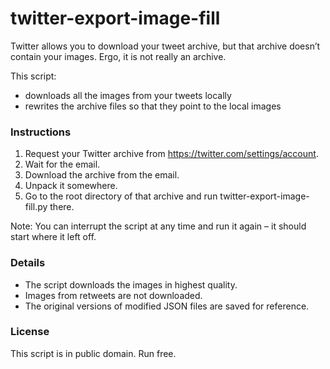 # twitter-export-image-fill

Twitter allows you to download your tweet archive, but that archive doesn’t contain your images. Ergo, it is not really an archive.

This script:
- downloads all the images from your tweets locally
- rewrites the archive files so that they point to the local images

### Instructions

1. Request your Twitter archive from https://twitter.com/settings/account.
2. Wait for the email.
3. Download the archive from the email.
4. Unpack it somewhere.
5. Go to the root directory of that archive and run twitter-export-image-fill.py there.

Note: You can interrupt the script at any time and run it again – it should start where it left off.

### Details

- The script downloads the images in highest quality.
- Images from retweets are not downloaded.
- The original versions of modified JSON files are saved for reference.

### License

This script is in public domain. Run free.
